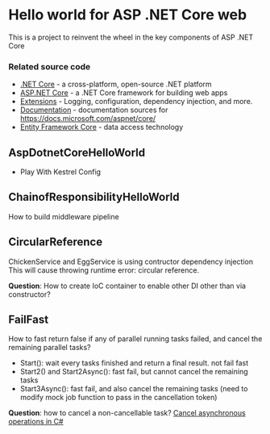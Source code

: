 # Hello world for ASP .NET Core web 
This is a project to reinvent the wheel in the key components of ASP .NET Core

### Related source code

* [.NET Core](https://github.com/dotnet/core) - a cross-platform, open-source .NET platform
* [ASP.NET Core](https://github.com/dotnet/aspnetcore) - a .NET Core framework for building web apps
* [Extensions](https://github.com/dotnet/extensions) - Logging, configuration, dependency injection, and more.
* [Documentation](https://github.com/aspnet/Docs) - documentation sources for https://docs.microsoft.com/aspnet/core/
* [Entity Framework Core](https://github.com/dotnet/efcore) - data access technology

## AspDotnetCoreHelloWorld
- Play With Kestrel Config

## ChainofResponsibilityHelloWorld
How to build middleware pipeline

## CircularReference
ChickenService and EggService is using contructor dependency injection
This will cause throwing runtime error: circular reference.

**Question**: How to create IoC container to enable other DI other than via constructor?

## FailFast
How to fast return false if any of parallel running tasks failed, and cancel the remaining parallel tasks?
* Start(): wait every tasks finished and return a final result. not fail fast
* Start2() and Start2Async(): fast fail, but cannot cancel the remaining tasks
* Start3Async(): fast fail, and also cancel the remaining tasks (need to modify mock job function to pass in the cancellation token)

**Question**: how to cancel a non-cancellable task?
[Cancel asynchronous operations in C#](https://johnthiriet.com/cancel-asynchronous-operation-in-csharp/) 